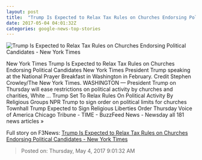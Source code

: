 ```yaml
---
layout: post
title:  "Trump Is Expected to Relax Tax Rules on Churches Endorsing Political Candidates - New York Times"
date: 2017-05-04 04:01:32Z
categories: google-news-top-stories
---
```


![Trump Is Expected to Relax Tax Rules on Churches Endorsing Political Candidates - New York Times](https://static01.nyt.com/images/2017/05/04/us/04religion-sub/04religion-sub-facebookJumbo.jpg)

New York Times Trump Is Expected to Relax Tax Rules on Churches Endorsing Political Candidates New York Times President Trump speaking at the National Prayer Breakfast in Washington in February. Credit Stephen Crowley/The New York Times. WASHINGTON — President Trump on Thursday will ease restrictions on political activity by churches and charities, White ... Trump Set To Relax Rules On Political Activity By Religious Groups NPR Trump to sign order on political limits for churches Townhall Trump Expected to Sign Religious Liberties Order Thursday Voice of America Chicago Tribune - TIME - BuzzFeed News - Newsday all 181 news articles »


Full story on F3News: [Trump Is Expected to Relax Tax Rules on Churches Endorsing Political Candidates - New York Times](http://www.f3nws.com/n/e4EtsG)

> Posted on: Thursday, May 4, 2017 9:01:32 AM
